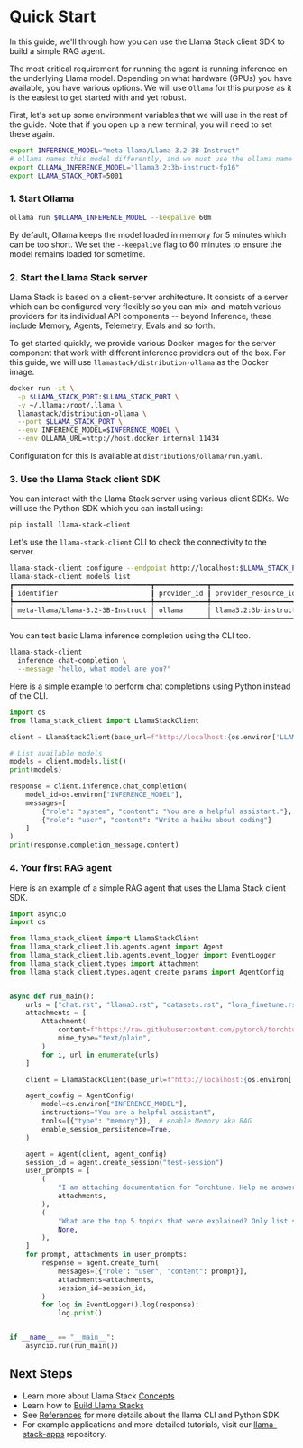 # Quick Start

In this guide, we'll through how you can use the Llama Stack client SDK to build a simple RAG agent.

The most critical requirement for running the agent is running inference on the underlying Llama model. Depending on what hardware (GPUs) you have available, you have various options. We will use `Ollama` for this purpose as it is the easiest to get started with and yet robust.

First, let's set up some environment variables that we will use in the rest of the guide. Note that if you open up a new terminal, you will need to set these again.

```bash
export INFERENCE_MODEL="meta-llama/Llama-3.2-3B-Instruct"
# ollama names this model differently, and we must use the ollama name when loading the model
export OLLAMA_INFERENCE_MODEL="llama3.2:3b-instruct-fp16"
export LLAMA_STACK_PORT=5001
```

### 1. Start Ollama

```bash
ollama run $OLLAMA_INFERENCE_MODEL --keepalive 60m
```

By default, Ollama keeps the model loaded in memory for 5 minutes which can be too short. We set the `--keepalive` flag to 60 minutes to ensure the model remains loaded for sometime.


### 2. Start the Llama Stack server

Llama Stack is based on a client-server architecture. It consists of a server which can be configured very flexibly so you can mix-and-match various providers for its individual API components -- beyond Inference, these include Memory, Agents, Telemetry, Evals and so forth.

To get started quickly, we provide various Docker images for the server component that work with different inference providers out of the box. For this guide, we will use `llamastack/distribution-ollama` as the Docker image.

```bash
docker run -it \
  -p $LLAMA_STACK_PORT:$LLAMA_STACK_PORT \
  -v ~/.llama:/root/.llama \
  llamastack/distribution-ollama \
  --port $LLAMA_STACK_PORT \
  --env INFERENCE_MODEL=$INFERENCE_MODEL \
  --env OLLAMA_URL=http://host.docker.internal:11434
```

Configuration for this is available at `distributions/ollama/run.yaml`.


### 3. Use the Llama Stack client SDK

You can interact with the Llama Stack server using various client SDKs. We will use the Python SDK which you can install using:
```bash
pip install llama-stack-client
```

Let's use the `llama-stack-client` CLI to check the connectivity to the server.

```bash
llama-stack-client configure --endpoint http://localhost:$LLAMA_STACK_PORT
llama-stack-client models list
┏━━━━━━━━━━━━━━━━━━━━━━━━━━━━━━━━━━┳━━━━━━━━━━━━━┳━━━━━━━━━━━━━━━━━━━━━━━━━━━┳━━━━━━━━━━┓
┃ identifier                       ┃ provider_id ┃ provider_resource_id      ┃ metadata ┃
┡━━━━━━━━━━━━━━━━━━━━━━━━━━━━━━━━━━╇━━━━━━━━━━━━━╇━━━━━━━━━━━━━━━━━━━━━━━━━━━╇━━━━━━━━━━┩
│ meta-llama/Llama-3.2-3B-Instruct │ ollama      │ llama3.2:3b-instruct-fp16 │          │
└──────────────────────────────────┴─────────────┴───────────────────────────┴──────────┘
```

You can test basic Llama inference completion using the CLI too.
```bash
llama-stack-client
  inference chat-completion \
  --message "hello, what model are you?"
```

Here is a simple example to perform chat completions using Python instead of the CLI.
```python
import os
from llama_stack_client import LlamaStackClient

client = LlamaStackClient(base_url=f"http://localhost:{os.environ['LLAMA_STACK_PORT']}")

# List available models
models = client.models.list()
print(models)

response = client.inference.chat_completion(
    model_id=os.environ["INFERENCE_MODEL"],
    messages=[
        {"role": "system", "content": "You are a helpful assistant."},
        {"role": "user", "content": "Write a haiku about coding"}
    ]
)
print(response.completion_message.content)
```

### 4. Your first RAG agent

Here is an example of a simple RAG agent that uses the Llama Stack client SDK.

```python
import asyncio
import os

from llama_stack_client import LlamaStackClient
from llama_stack_client.lib.agents.agent import Agent
from llama_stack_client.lib.agents.event_logger import EventLogger
from llama_stack_client.types import Attachment
from llama_stack_client.types.agent_create_params import AgentConfig


async def run_main():
    urls = ["chat.rst", "llama3.rst", "datasets.rst", "lora_finetune.rst"]
    attachments = [
        Attachment(
            content=f"https://raw.githubusercontent.com/pytorch/torchtune/main/docs/source/tutorials/{url}",
            mime_type="text/plain",
        )
        for i, url in enumerate(urls)
    ]

    client = LlamaStackClient(base_url=f"http://localhost:{os.environ['LLAMA_STACK_PORT']}")

    agent_config = AgentConfig(
        model=os.environ["INFERENCE_MODEL"],
        instructions="You are a helpful assistant",
        tools=[{"type": "memory"}],  # enable Memory aka RAG
        enable_session_persistence=True,
    )

    agent = Agent(client, agent_config)
    session_id = agent.create_session("test-session")
    user_prompts = [
        (
            "I am attaching documentation for Torchtune. Help me answer questions I will ask next.",
            attachments,
        ),
        (
            "What are the top 5 topics that were explained? Only list succinct bullet points.",
            None,
        ),
    ]
    for prompt, attachments in user_prompts:
        response = agent.create_turn(
            messages=[{"role": "user", "content": prompt}],
            attachments=attachments,
            session_id=session_id,
        )
        for log in EventLogger().log(response):
            log.print()


if __name__ == "__main__":
    asyncio.run(run_main())
```

## Next Steps

- Learn more about Llama Stack [Concepts](../concepts/index.md)
- Learn how to [Build Llama Stacks](../distributions/index.md)
- See [References](../references/index.md) for more details about the llama CLI and Python SDK
- For example applications and more detailed tutorials, visit our [llama-stack-apps](https://github.com/meta-llama/llama-stack-apps/tree/main/examples) repository.
